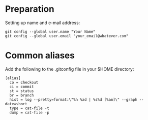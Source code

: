 # Preparation
Setting up name and e-mail address:
```
git config --global user.name "Your Name"
git config --global user.email "your_email@whatever.com"
```
# Common aliases
Add the following to the .gitconfig file in your $HOME directory:
```
[alias]
  co = checkout
  ci = commit
  st = status
  br = branch
  hist = log --pretty=format:\"%h %ad | %s%d [%an]\" --graph --date=short
  type = cat-file -t
  dump = cat-file -p
```

